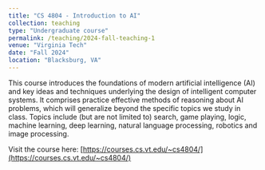 ```yaml
---
title: "CS 4804 - Introduction to AI"
collection: teaching
type: "Undergraduate course"
permalink: /teaching/2024-fall-teaching-1
venue: "Virginia Tech"
date: "Fall 2024"
location: "Blacksburg, VA"
---
```


This course introduces the foundations of modern artificial intelligence (AI) and key ideas and techniques underlying the design of intelligent computer systems. It comprises practice effective methods of reasoning about AI problems, which will generalize beyond the specific topics we study in class. Topics include (but are not limited to) search, game playing, logic, machine learning, deep learning, natural language processing, robotics and image processing. 

Visit the course here: [https://courses.cs.vt.edu/~cs4804/](https://courses.cs.vt.edu/~cs4804/)

